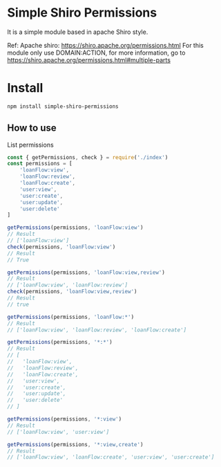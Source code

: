 # Simple Shiro Permissions
It is a simple module based in apache Shiro style.

Ref: Apache shiro: https://shiro.apache.org/permissions.html
For this module only use DOMAIN:ACTION, for more information, go to https://shiro.apache.org/permissions.html#multiple-parts


# Install

```bash
npm install simple-shiro-permissions
```

## How to use

List permissions

```js
const { getPermissions, check } = require('./index')
const permissions = [
    'loanFlow:view',
    'loanFlow:review',
    'loanFlow:create',
    'user:view',
    'user:create',
    'user:update',
    'user:delete'
]

getPermissions(permissions, 'loanFlow:view')
// Result
// ['loanFlow:view']
check(permissions, 'loanFlow:view')
// Result
// True

getPermissions(permissions, 'loanFlow:view,review')
// Result
// ['loanFlow:view', 'loanFlow:review']
check(permissions, 'loanFlow:view,review')
// Result
// true

getPermissions(permissions, 'loanFlow:*')
// Result
// ['loanFlow:view', 'loanFlow:review', 'loanFlow:create']

getPermissions(permissions, '*:*')
// Result
// [
//   'loanFlow:view',
//   'loanFlow:review',
//   'loanFlow:create',
//   'user:view',
//   'user:create',
//   'user:update',
//   'user:delete'
// ]

getPermissions(permissions, '*:view')
// Result
// ['loanFlow:view', 'user:view']

getPermissions(permissions, '*:view,create')
// Result
// ['loanFlow:view', 'loanFlow:create', 'user:view', 'user:create']

```
